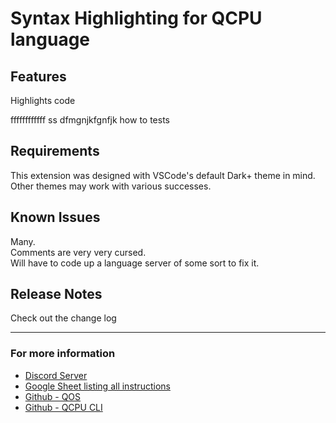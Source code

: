 # Syntax Highlighting for QCPU language


## Features
Highlights code

ffffffffffff
ss
dfmgnjkfgnfjk
how to
tests

## Requirements

This extension was designed with VSCode's default Dark+ theme in mind.  
Other themes may work with various successes.  

## Known Issues

Many.  
Comments are very very cursed.  
Will have to code up a language server of some sort to fix it.  


## Release Notes

Check out the change log

-----------------------------------------------------------------------------------------------------------

### For more information

* [Discord Server](https://discord.gg/Nv8jzWg5j8)
* [Google Sheet listing all instructions](https://docs.google.com/spreadsheets/d/1-tPUTmeeIqXrqHCRS3xfTa6rvlclP2WCtQUhcKbS9gk/edit#gid=300981728)
* [Github - QOS](https://github.com/QSmally/QOS)
* [Github - QCPU CLI](https://github.com/QSmally/QCPU-CLI)
